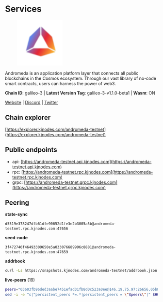 # Services

<figure><img src="https://raw.githubusercontent.com/kj89/cosmos-images/main/logos/andromeda.png" width="150" alt=""><figcaption></figcaption></figure>

Andromeda is an application platform layer that connects all  public blockchains in the Cosmos ecosystem. Through our vast  library of no-code smart contracts, users can harness the power of web3.

**Chain ID**: galileo-3 | **Latest Version Tag**: galileo-3-v1.1.0-beta1 | **Wasm**: ON

[Website](https://www.andromedaprotocol.io) | [Discord](https://discord.gg/wzM3kSN3sE) | [Twitter](https://twitter.com/andromedaprot)




## Chain explorer
[https://explorer.kjnodes.com/andromeda-testnet](https://explorer.kjnodes.com/andromeda-testnet)

## Public endpoints

* api: [https://andromeda-testnet.api.kjnodes.com](https://andromeda-testnet.api.kjnodes.com)
* rpc: [https://andromeda-testnet.rpc.kjnodes.com](https://andromeda-testnet.rpc.kjnodes.com)
* grpc: [https://andromeda-testnet.grpc.kjnodes.com](https://andromeda-testnet.grpc.kjnodes.com)

## Peering

**state-sync**

```text
d5519e378247dfb61dfe90652d1fe3e2b3005a5b@andromeda-testnet.rpc.kjnodes.com:47656
```

**seed-node**

```text
3f472746f46493309650e5a033076689996c8881@andromeda-testnet.rpc.kjnodes.com:47659
```

**addrbook**
```bash
curl -Ls https://snapshots.kjnodes.com/andromeda-testnet/addrbook.json > $HOME/.andromedad/config/addrbook.json
```

**live-peers** (19)
```bash
peers="03603fb96ded3aabe7451efad31fb8d0c523a0ee@146.19.75.97:26656,05b853c6022c51b2065665e66876e27aee9fed59@149.102.140.189:26656,d5519e378247dfb61dfe90652d1fe3e2b3005a5b@65.109.68.190:47656,72bba2142c9cada7e4b8e861fb79e8a66e345d99@95.217.236.79:50656,35d1047d50226c8dd42f2402c212f92bf7935108@65.109.112.20:11164,99cebda3a65a35b9a6a8bef774c8b92c1e548aa5@65.108.226.26:36656,e2efe3e1d7e0ed2e5b6a1b384c47f745e9f205ac@65.108.141.109:31656,94fdba93b79d27701896d65d8e60155e06326532@65.109.63.110:15656,0fd8550e58b1e450b40032e17ca6d685f7be1c53@217.160.201.92:26656,c66e5cc02d87731faf781463466bf39723d4558b@68.183.181.120:26656,91fde61878d704917f882694b271b67a38865ddc@149.102.142.94:26656,cc1c2cd585792d81a041e9098e36814dc8d1e6ae@213.239.207.165:28756,3969b8ddc6d0ed9f2deb0265e4b26e88c5cb894a@149.102.150.250:30656,1c101b595362f6a5856ef34f43545cf95eb34912@65.109.26.21:15656,3b998a882d8d9bcb2869eef988af86254e0e9602@89.116.29.20:26656,df7cf95427701d6d00797042fb8548a7f8eeeb6e@172.104.159.69:55716,093a6c911937d6d870780003c2b0a39c050d9d85@194.31.109.199:26656,0f966c78a7ac4722bd389f5c010efb8235ca8f73@65.108.227.112:14656,bb81a52f86a5332e447373796f8a0b99f195816d@5.78.67.243:26656"
sed -i -e "s|^persistent_peers *=.*|persistent_peers = \"$peers\"|" $HOME/.andromedad/config/config.toml
```
